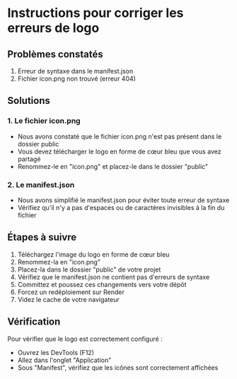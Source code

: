 # Instructions pour corriger les erreurs de logo

## Problèmes constatés
1. Erreur de syntaxe dans le manifest.json
2. Fichier icon.png non trouvé (erreur 404)

## Solutions

### 1. Le fichier icon.png
- Nous avons constaté que le fichier icon.png n'est pas présent dans le dossier public
- Vous devez télécharger le logo en forme de cœur bleu que vous avez partagé
- Renommez-le en "icon.png" et placez-le dans le dossier "public"

### 2. Le manifest.json
- Nous avons simplifié le manifest.json pour éviter toute erreur de syntaxe
- Vérifiez qu'il n'y a pas d'espaces ou de caractères invisibles à la fin du fichier

## Étapes à suivre
1. Téléchargez l'image du logo en forme de cœur bleu
2. Renommez-la en "icon.png"
3. Placez-la dans le dossier "public" de votre projet
4. Vérifiez que le manifest.json ne contient pas d'erreurs de syntaxe
5. Committez et poussez ces changements vers votre dépôt
6. Forcez un redéploiement sur Render
7. Videz le cache de votre navigateur

## Vérification
Pour vérifier que le logo est correctement configuré :
- Ouvrez les DevTools (F12)
- Allez dans l'onglet "Application"
- Sous "Manifest", vérifiez que les icônes sont correctement affichées 